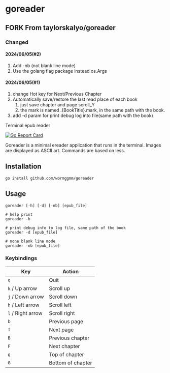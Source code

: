 # goreader
## **FORK From taylorskalyo/goreader**
### Changed
#### 2024/06/05(#2)
1. Add -nb (not blank line mode)
2. Use the golang flag package instead os.Args

#### 2024/06/05(#1)
1. change Hot key for Next/Previous Chapter
2. Automatically save/restore the last read place of each book
   1. just save chapter and page scroll_Y 
   2. the mark is named .{BookTitle}.mark, in the same path with the book.
3. add -d param for print debug log into file(same path with the book)



Terminal epub reader

[![Go Report Card](https://goreportcard.com/badge/github.com/wormggmm/goreader)](https://goreportcard.com/report/github.com/wormggmm/goreader)

Goreader is a minimal ereader application that runs in the terminal. Images are displayed as ASCII art. Commands are based on less.

## Installation

``` shell
go install github.com/wormggmm/goreader
```

## Usage

``` shell
goreader [-h] [-d] [-nb] [epub_file]

# help print
goreader -h

# print debug info to log file, same path of the book
goreader -d [epub_file]

# none blank line mode
goreader -nb [epub_file]
```

### Keybindings

| Key               | Action            |
| ----------------- | ----------------- |
| `q`               | Quit              |
| `k` / Up arrow    | Scroll up         |
| `j` / Down arrow  | Scroll down       |
| `h` / Left arrow  | Scroll left       |
| `l` / Right arrow | Scroll right      |
| `b`               | Previous page     |
| `f`               | Next page         |
| `B`               | Previous chapter  |
| `F`               | Next chapter      |
| `g`               | Top of chapter    |
| `G`               | Bottom of chapter |
